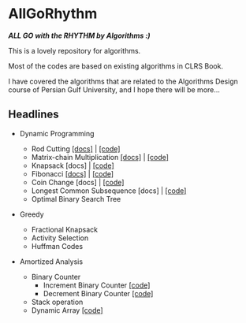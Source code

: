 # AllGoRhythm
***ALL GO with the RHYTHM by Algorithms :)***

This is a lovely repository for algorithms.

Most of the codes are based on existing algorithms in CLRS Book.

I have covered the algorithms that are related to the Algorithms Design course of Persian Gulf University, and I hope there will be more...

## Headlines

- Dynamic Programming
  - Rod Cutting [[docs]](docs/rodCutting.md) | [[code]](src/dynamicProgarmming/rodcut)
  - Matrix-chain Multiplication [[docs]](docs/matrixChain.md) | [[code]](src/dynamicProgarmming/matrixchain) 
  - Knapsack [docs] | [[code]](src/dynamicProgarmming/knapsack)
  - Fibonacci [[docs]](docs/fibonacci.md) | [[code]](src/dynamicProgarmming/fibonacci)
  - Coin Change [docs] | [[code]](src/dynamicProgarmming/coinchange)
  - Longest Common Subsequence [docs] | [[code]](src/dynamicProgarmming/longestcommonsubsequence)
  - Optimal Binary Search Tree


- Greedy
  - Fractional Knapsack
  - Activity Selection
  - Huffman Codes
  

- Amortized Analysis 
  - Binary Counter
    - Increment Binary Counter [[code]](src/amortizedAnalysis/binarycounter/IncrementBinaryCounter.java)
    - Decrement Binary Counter [[code]](src/amortizedAnalysis/binarycounter/DecrementBinaryCounter.java)
  - Stack operation
  - Dynamic Array [[code]](src/amortizedAnalysis/DynamicArray.java)